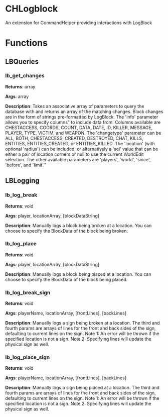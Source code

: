 CHLogblock
==========

An extension for CommandHelper providing interactions with LogBlock

# Functions

## LBQueries
### lb_get_changes
**Returns**: array

**Args**: array

**Description**: Takes an associative array of parameters to query the database with
and returns an array of the matching changes. Block changes are in the form of
strings pre-formatted by LogBlock. The 'info' parameter allows you to specify columns"
to include data from. Columns available are CHESTACCESS, COORDS, COUNT,
DATA, DATE, ID, KILLER, MESSAGE, PLAYER, TYPE, VICTIM, and WEAPON.
The 'changetype' parameter can be ALL, BOTH, CHESTACCESS, CREATED,
DESTROYED, CHAT, KILLS, ENTITIES, ENTITIES_CREATED, or ENTITIES_KILLED.
The 'location' (with optional 'radius') can be included, or alternatively a 'sel' value
that can be either a pair of location corners or null to use the current WorldEdit selection.
The other available parameters are 'players', 'world', 'since', 'before', and 'limit'."

## LBLogging
### lb_log_break
**Returns**: void

**Args**: player, locationArray, [blockDataString]

**Description**: Manually logs a block being broken at a location.
You can choose to specify the BlockData of the block being broken.

### lb_log_place
**Returns**: void

**Args**: player, locationArray, [blockDataString]

**Description**: Manually logs a block being placed at a location.
You can choose to specify the BlockData of the block being placed.

### lb_log_break_sign
**Returns**: void

**Args**: playerName, locationArray, [frontLines], [backLines]

**Description**: Manually logs a sign being broken at a location.
The third and fourth params are arrays of lines for the front and back sides of the sign,
defaulting to current lines on the sign.
Note 1: An error will be thrown if the specified location is not a sign.
Note 2: Specifying lines will update the physical sign as well.

### lb_log_place_sign
**Returns**: void

**Args**: playerName, locationArray, [frontLines], [backLines]

**Description**: Manually logs a sign being placed at a location.
The third and fourth params are arrays of lines for the front and back sides of the sign,
defaulting to current lines on the sign.
Note 1: An error will be thrown if the specified location is not a sign.
Note 2: Specifying lines will update the physical sign as well.
